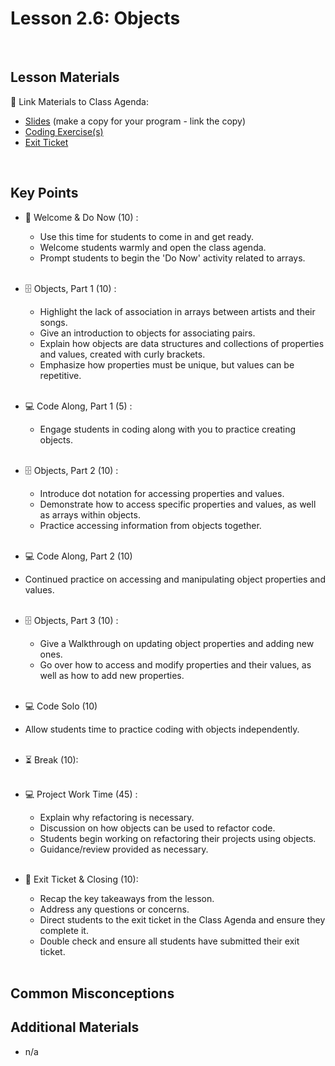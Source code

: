 # Lesson 2.6: Objects

<br>

## Lesson Materials

📖 Link Materials to Class Agenda:
- [Slides](https://docs.google.com/presentation/d/1CTPKWc28-4ZltC9vq3AuCqETavfsuQ-FP5MC79L05w8/edit?usp=sharing) (make a copy for your program - link the copy)
- [Coding Exercise(s)](https://github.com/itscodenation/flw1-u2l6-23-24-student-exercises)
- [Exit Ticket](https://forms.gle/eMk7j3SPAVbNiJcSA)

<br>

## Key Points

- 👋 Welcome & Do Now (10) :
  - Use this time for students to come in and get ready.
  - Welcome students warmly and open the class agenda.
  - Prompt students to begin the 'Do Now' activity related to arrays.<br><br>
  
- 🗄️ Objects, Part 1 (10) :
  - Highlight the lack of association in arrays between artists and their songs.
  - Give an introduction to objects for associating pairs.
  - Explain how objects are data structures and collections of properties and values, created with curly brackets.
  - Emphasize how properties must be unique, but values can be repetitive.<br><br>

- 💻 Code Along, Part 1 (5) :
  - Engage students in coding along with you to practice creating objects.<br><br>

- 🗄️ Objects, Part 2 (10) :
  - Introduce dot notation for accessing properties and values.
  - Demonstrate how to access specific properties and values, as well as arrays within objects.
  - Practice accessing information from objects together.<br><br>

- 💻 Code Along, Part 2 (10)
 - Continued practice on accessing and manipulating object properties and values.<br><br>

- 🗄️ Objects, Part 3 (10) :
  - Give a Walkthrough on updating object properties and adding new ones.
  - Go over how to access and modify properties and their values, as well as how to add new properties.<br><br>

- 💻 Code Solo (10)
 - Allow students time to practice coding with objects independently.<br><br>

- ⏳ Break (10):<br><br>

- 💻 Project Work Time (45) :
  - Explain why refactoring is necessary.
  - Discussion on how objects can be used to refactor code.
  - Students begin working on refactoring their projects using objects.
  - Guidance/review provided as necessary.<br><br>

- 👋 Exit Ticket & Closing (10):
  - Recap the key takeaways from the lesson.
  - Address any questions or concerns.
  - Direct students to the exit ticket in the Class Agenda and ensure they complete it.
  - Double check and ensure all students have submitted their exit ticket.<br><br>
  

## Common Misconceptions


## Additional Materials
- n/a

